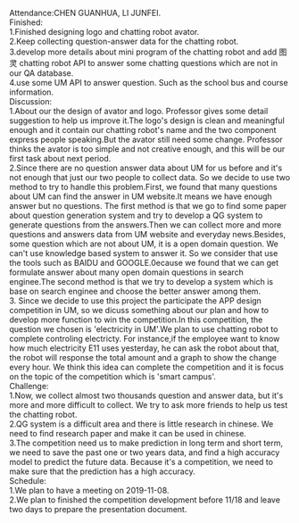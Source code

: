 Attendance:CHEN GUANHUA, LI JUNFEI.   
Finished:   
1.Finished designing logo and chatting robot avator.  
2.Keep collecting question-answer data for the chatting robot.  
3.develop more details about mini program of the chatting robot and add 图灵 chatting robot API to answer some chatting questions which are not in our QA database.   
4.use some UM API to answer question. Such as the school bus and course information.  
Discussion:   
1.About our the design of avator and logo. Professor gives some detail suggestion to help us improve it.The logo's design is clean and meaningful enough and it contain our chatting robot's name and the two component express people speaking.But the avator still need some change. Professor thinks the avator is too simple and not creative enough, and this will be our first task about next period.    
2.Since there are no question answer data about UM for us before and it's not enough that just our two people to collect data. So we decide to use two method to try to handle this problem.First, we found that many questions about UM can find the answer in UM website.It means we have enough answer but no questions. The first method is that we go to find some paper about question generation system and try to develop a QG system to generate questions from the answers.Then we can collect more and more questions and answers data from UM website and everyday news.Besides, some question which are not about UM, it is a open domain question. We can't use knowledge based system to answer it. So we consider that use the tools such as BAIDU and GOOGLE.0ecause we found that we can get formulate answer about many open domain questions in search enginee.The second method is that we try to develop a system which is base on search enginee and choose the better answer among them.    
3. Since we decide to use this project the participate the APP design competition in UM, so we dicuss something about our plan and how to develop more function to win the competition.In this competition, the question we chosen is 'electricity in UM'.We plan to use chatting robot to complete controling electricty. For instance,if the employee want to know how much electricity E11 uses yesterday, he can ask the robot about that, the robot will response the total amount and a graph to show the change every hour. We think this idea can complete the competition and it is focus on the topic of the competition which is 'smart campus'.   
Challenge:  
1.Now, we collect almost two thousands question and answer data, but it's more and more difficult to collect. We try to ask more friends to help us test the chatting robot.    
2.QG system is a difficult area and there is little research in chinese. We need to find research paper and make it can be used in chinese.   
3.The competition need us to make prediction in long term and short term, we need to save the past one or two years data, and find a high accuracy model to predict the future data. Because it's a competition, we need to make sure that the prediction has a high accuracy.  
Schedule:   
1.We plan to have a meeting on 2019-11-08.  
2.We plan to finished the competition development before 11/18 and leave two days to prepare the presentation document.

